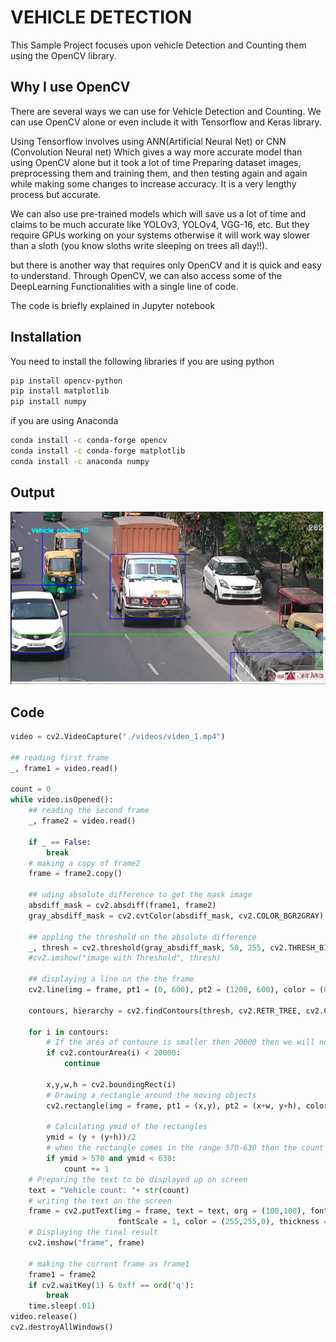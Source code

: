 # VEHICLE DETECTION

This Sample Project focuses upon vehicle Detection and Counting them using the OpenCV library.
## Why I use OpenCV 

There are several ways we can use for Vehicle Detection and Counting.
 We can use OpenCV alone or even include it with Tensorflow and Keras library.

Using Tensorflow involves using ANN(Artificial Neural Net) or CNN (Convolution Neural net) Which gives a way more accurate model than using OpenCV alone but it took a lot of time Preparing dataset images, preprocessing them and training them, and then testing again and again while making some changes to increase accuracy. It is a very lengthy process but accurate.

We can also use pre-trained models which will save us a lot of time and claims to be much accurate like YOLOv3, YOLOv4, VGG-16, etc.
But they require GPUs working on your systems otherwise it will work way slower than a sloth (you know sloths write sleeping on trees all day!!).

but there is another way that requires only OpenCV and it is quick and easy to understand. Through OpenCV, we can also access some of the DeepLearning Functionalities with a single line of code.

The code is briefly explained in Jupyter notebook
## Installation

You need to install the following libraries
if you are using python
```bash
pip install opencv-python
pip install matplotlib
pip install numpy
```
if you are using Anaconda
```bash
conda install -c conda-forge opencv
conda install -c conda-forge matplotlib
conda install -c anaconda numpy
```
## Output
![Image of Output](./image_result/final_result.PNG)

## Code

```python
video = cv2.VideoCapture("./videos/video_1.mp4")

## reading first frame
_, frame1 = video.read()

count = 0
while video.isOpened():
    ## reading the second frame
    _, frame2 = video.read()
    
    if _ == False:
        break
    # making a copy of frame2 
    frame = frame2.copy()

    ## uding absolute difference to get the mask image
    absdiff_mask = cv2.absdiff(frame1, frame2)
    gray_absdiff_mask = cv2.cvtColor(absdiff_mask, cv2.COLOR_BGR2GRAY)
    
    ## appling the threshold on the absolute difference
    _, thresh = cv2.threshold(gray_absdiff_mask, 50, 255, cv2.THRESH_BINARY)
    #cv2.imshow("image with Threshold", thresh)
    
    ## displaying a line on the the frame
    cv2.line(img = frame, pt1 = (0, 600), pt2 = (1200, 600), color = (0,255,0), thickness = 2)
    
    contours, hierarchy = cv2.findContours(thresh, cv2.RETR_TREE, cv2.CHAIN_APPROX_SIMPLE)
    
    for i in contours:
        # If the area of contoure is smaller then 20000 then we will not consider it
        if cv2.contourArea(i) < 20000:
            continue
                    
        x,y,w,h = cv2.boundingRect(i)
        # Drawing a rectangle around the moving objects
        cv2.rectangle(img = frame, pt1 = (x,y), pt2 = (x+w, y+h), color = (255, 0,0), thickness = 2)
        
        # Calculating ymid of the rectangles
        ymid = (y + (y+h))/2
        # when the rectangle comes in the range 570-630 then the count will be increased
        if ymid > 570 and ymid < 630:
            count += 1
    # Preparing the text to be displayed up on screen 
    text = "Vehicle count: "+ str(count)
    # writing the text on the screen
    frame = cv2.putText(img = frame, text = text, org = (100,100), fontFace = cv2.FONT_HERSHEY_SIMPLEX,
                        fontScale = 1, color = (255,255,0), thickness = 3)
    # Displaying the final result
    cv2.imshow("frame", frame)
    
    # making the current frame as frame1
    frame1 = frame2
    if cv2.waitKey(1) & 0xff == ord('q'):
        break
    time.sleep(.01)
video.release()
cv2.destroyAllWindows()
```

